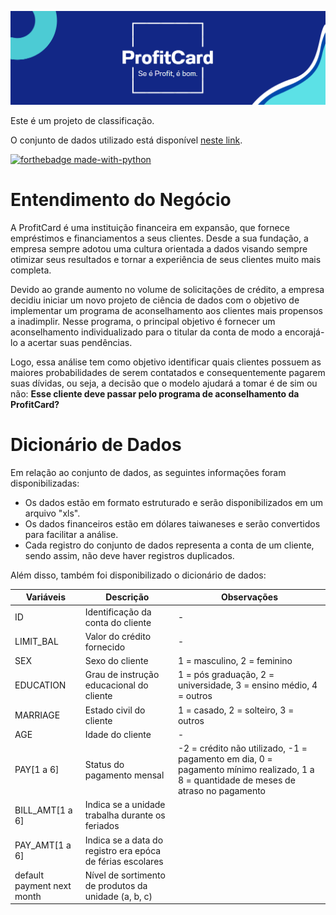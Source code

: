 ![](figures/ProfitCard.png)

Este é um projeto de classificação.  

O conjunto de dados utilizado está disponível [neste link](https://archive.ics.uci.edu/ml/datasets/default+of+credit+card+clients). 

[![forthebadge made-with-python](http://ForTheBadge.com/images/badges/made-with-python.svg)](https://www.python.org/)

# Entendimento do Negócio

A ProfitCard é uma instituição financeira em expansão, que fornece empréstimos e financiamentos a seus clientes. Desde a sua fundação, a empresa sempre adotou uma cultura orientada a dados visando sempre otimizar seus resultados e tornar a experiência de seus clientes muito mais completa.

Devido ao grande aumento no volume de solicitações de crédito, a empresa decidiu iniciar um novo projeto de ciência de dados com o objetivo de implementar um programa de aconselhamento aos clientes mais propensos a inadimplir. Nesse programa, o principal objetivo é fornecer um aconselhamento individualizado para o titular da conta de modo a encorajá-lo a acertar suas pendências.

Logo, essa análise tem como objetivo identificar quais clientes possuem as maiores probabilidades de serem contatados e consequentemente pagarem suas dívidas, ou seja, a decisão que o modelo ajudará a tomar é de sim ou não: **Esse cliente deve passar pelo programa de aconselhamento da ProfitCard?**

# Dicionário de Dados

Em relação ao conjunto de dados, as seguintes informações foram disponibilizadas:

- Os dados estão em formato estruturado e serão disponibilizados em um arquivo "xls".
- Os dados financeiros estão em dólares taiwaneses e serão convertidos para facilitar a análise.
- Cada registro do conjunto de dados representa a conta de um cliente, sendo assim, não deve haver registros duplicados.

Além disso, também foi disponibilizado o dicionário de dados:

| Variáveis                        | Descrição                                                    | Observações                   |
| -------------------------------- | ------------------------------------------------------------ | ----------------------------- |
| ID                               | Identificação da conta do cliente                            |                -              |
| LIMIT_BAL                        | Valor do crédito fornecido                                   |                -              |
| SEX                              | Sexo do cliente                                              | 1 = masculino, 2 = feminino   |
| EDUCATION                        | Grau de instrução educacional do cliente                     | 1 = pós graduação, 2 = universidade, 3 = ensino médio, 4 = outros|
| MARRIAGE                         | Estado civil do cliente                                      | 1 = casado, 2 = solteiro, 3 = outros |
| AGE                              | Idade do cliente                                             |                -              |
| PAY[1 a 6]                       | Status do pagamento mensal                                   | -2 = crédito não utilizado, -1 = pagamento em dia, 0 = pagamento mínimo realizado, 1 a 8 = quantidade de meses de atraso no pagamento | 
| BILL_AMT[1 a 6]                  | Indica se a unidade trabalha durante os feriados |
| PAY_AMT[1 a 6]                   | Indica se a data do registro era epóca de férias escolares  |
| default payment next month       | Nível de sortimento de produtos da unidade (a, b, c) |
